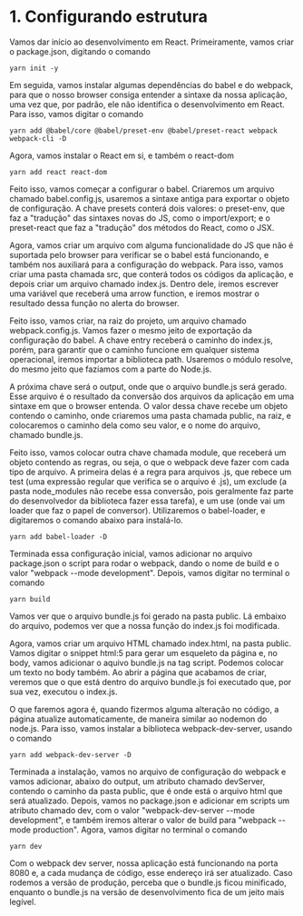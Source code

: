# 1. Configurando estrutura

Vamos dar início ao desenvolvimento em React. Primeiramente, vamos criar o
package.json, digitando o comando

```
yarn init -y
```

Em seguida, vamos instalar algumas dependências do babel e do webpack, para que
o nosso browser consiga entender a sintaxe da nossa aplicação, uma vez que, por
padrão, ele não identifica o desenvolvimento em React. Para isso, vamos digitar
o comando

```
yarn add @babel/core @babel/preset-env @babel/preset-react webpack webpack-cli -D
```

Agora, vamos instalar o React em si, e também o react-dom

```
yarn add react react-dom
```

Feito isso, vamos começar a configurar o babel. Criaremos um arquivo chamado
babel.config.js, usaremos a sintaxe antiga para exportar o objeto de configuração.
A chave presets conterá dois valores: o preset-env, que faz a "tradução" das
sintaxes novas do JS, como o import/export; e o preset-react que faz a "tradução"
dos métodos do React, como o JSX.

Agora, vamos criar um arquivo com alguma funcionalidade do JS que não é suportada pelo browser para verificar se o babel está funcionando, e também nos
auxiliará para a configuração do webpack. Para isso, vamos criar uma pasta chamada src, que conterá todos os códigos da aplicação, e depois criar um arquivo chamado index.js. Dentro dele, iremos escrever uma variável que receberá
uma arrow function, e iremos mostrar o resultado dessa função no alerta do browser.

Feito isso, vamos criar, na raiz do projeto, um arquivo chamado webpack.config.js. Vamos fazer o mesmo jeito de exportação da configuração do babel. A chave entry receberá o caminho do index.js, porém, para garantir que o
caminho funcione em qualquer sistema operacional, iremos importar a biblioteca
path. Usaremos o módulo resolve, do mesmo jeito que fazíamos com a parte do Node.js.

A próxima chave será o output, onde que o arquivo bundle.js será gerado. Esse arquivo é o resultado da conversão dos arquivos da aplicação em uma sintaxe em que o browser entenda. O valor dessa chave recebe um objeto contendo o caminho, onde criaremos uma pasta chamada public, na raiz, e colocaremos o caminho dela como seu valor, e o nome do arquivo, chamado bundle.js.

Feito isso, vamos colocar outra chave chamada module, que receberá um objeto contendo as regras, ou seja, o que o webpack deve fazer com cada tipo de arquivo. A primeira delas é a regra para arquivos .js, que rebece um test (uma expressão regular que verifica se o arquivo é .js), um exclude (a pasta node_modules não recebe essa conversão, pois geralmente faz parte do desenvolvedor da biblioteca fazer essa tarefa), e um use (onde vai um loader que faz o papel de conversor). Utilizaremos o babel-loader, e digitaremos o comando abaixo para instalá-lo.

```
yarn add babel-loader -D
```

Terminada essa configuração inicial, vamos adicionar no arquivo package.json o
script para rodar o webpack, dando o nome de build e o valor "webpack --mode development". Depois, vamos digitar no terminal o comando

```
yarn build
```

Vamos ver que o arquivo bundle.js foi gerado na pasta public. Lá embaixo do arquivo, podemos ver que a nossa função do index.js foi modificada.

Agora, vamos criar um arquivo HTML chamado index.html, na pasta public. Vamos digitar o snippet html:5 para gerar um esqueleto da página e, no body, vamos
adicionar o aquivo bundle.js na tag script. Podemos colocar um texto no body também. Ao abrir a página que acabamos de criar, veremos que o que está dentro
do arquivo bundle.js foi executado que, por sua vez, executou o index.js.

O que faremos agora é, quando fizermos alguma alteração no código, a página atualize automaticamente, de maneira similar ao nodemon do node.js. Para isso, vamos instalar a biblioteca webpack-dev-server, usando o comando

```
yarn add webpack-dev-server -D
```

Terminada a instalação, vamos no arquivo de configuração do webpack e vamos adicionar, abaixo do output, um atributo chamado devServer, contendo o caminho da pasta public, que é onde está o arquivo html que será atualizado. Depois, vamos no package.json e adicionar em scripts um atributo chamado dev, com o valor "webpack-dev-server --mode development", e também iremos alterar o valor de build para "webpack --mode production". Agora, vamos digitar no terminal o comando

```
yarn dev
```

Com o webpack dev server, nossa aplicação está funcionando na porta 8080 e, a cada mudança de código, esse endereço irá ser atualizado. Caso rodemos a versão de produção, perceba que o bundle.js ficou minificado, enquanto o bundle.js na versão de desenvolvimento fica de um jeito mais legível.
